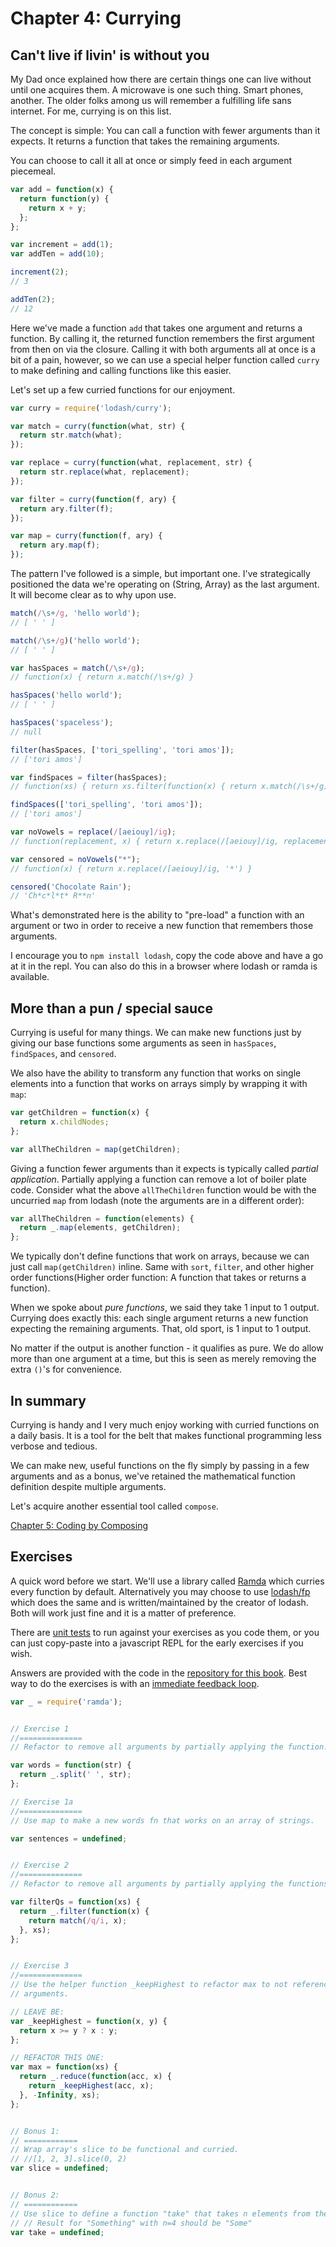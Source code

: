 # Chapter 4: Currying

## Can't live if livin' is without you
My Dad once explained how there are certain things one can live without until one acquires them. A microwave is one such thing. Smart phones, another. The older folks among us will remember a fulfilling life sans internet. For me, currying is on this list.

The concept is simple: You can call a function with fewer arguments than it expects. It returns a function that takes the remaining arguments.

You can choose to call it all at once or simply feed in each argument piecemeal.

```js
var add = function(x) {
  return function(y) {
    return x + y;
  };
};

var increment = add(1);
var addTen = add(10);

increment(2);
// 3

addTen(2);
// 12
```

Here we've made a function `add` that takes one argument and returns a function. By calling it, the returned function remembers the first argument from then on via the closure. Calling it with both arguments all at once is a bit of a pain, however, so we can use a special helper function called `curry` to make defining and calling functions like this easier.

Let's set up a few curried functions for our enjoyment.

```js
var curry = require('lodash/curry');

var match = curry(function(what, str) {
  return str.match(what);
});

var replace = curry(function(what, replacement, str) {
  return str.replace(what, replacement);
});

var filter = curry(function(f, ary) {
  return ary.filter(f);
});

var map = curry(function(f, ary) {
  return ary.map(f);
});
```

The pattern I've followed is a simple, but important one. I've strategically positioned the data we're operating on (String, Array) as the last argument. It will become clear as to why upon use.

```js
match(/\s+/g, 'hello world');
// [ ' ' ]

match(/\s+/g)('hello world');
// [ ' ' ]

var hasSpaces = match(/\s+/g);
// function(x) { return x.match(/\s+/g) }

hasSpaces('hello world');
// [ ' ' ]

hasSpaces('spaceless');
// null

filter(hasSpaces, ['tori_spelling', 'tori amos']);
// ['tori amos']

var findSpaces = filter(hasSpaces);
// function(xs) { return xs.filter(function(x) { return x.match(/\s+/g) }) }

findSpaces(['tori_spelling', 'tori amos']);
// ['tori amos']

var noVowels = replace(/[aeiouy]/ig);
// function(replacement, x) { return x.replace(/[aeiouy]/ig, replacement) }

var censored = noVowels("*");
// function(x) { return x.replace(/[aeiouy]/ig, '*') }

censored('Chocolate Rain');
// 'Ch*c*l*t* R**n'
```

What's demonstrated here is the ability to "pre-load" a function with an argument or two in order to receive a new function that remembers those arguments.

I encourage you to `npm install lodash`, copy the code above and have a go at it in the repl. You can also do this in a browser where lodash or ramda is available.

## More than a pun / special sauce

Currying is useful for many things. We can make new functions just by giving our base functions some arguments as seen in `hasSpaces`, `findSpaces`, and `censored`.

We also have the ability to transform any function that works on single elements into a function that works on arrays simply by wrapping it with `map`:

```js
var getChildren = function(x) {
  return x.childNodes;
};

var allTheChildren = map(getChildren);
```

Giving a function fewer arguments than it expects is typically called *partial application*. Partially applying a function can remove a lot of boiler plate code. Consider what the above `allTheChildren` function would be with the uncurried `map` from lodash (note the arguments are in a different order):

```js
var allTheChildren = function(elements) {
  return _.map(elements, getChildren);
};
```

We typically don't define functions that work on arrays, because we can just call `map(getChildren)` inline. Same with `sort`, `filter`, and other higher order functions(Higher order function: A function that takes or returns a function).

When we spoke about *pure functions*, we said they take 1 input to 1 output. Currying does exactly this: each single argument returns a new function expecting the remaining arguments. That, old sport, is 1 input to 1 output.

No matter if the output is another function - it qualifies as pure. We do allow more than one argument at a time, but this is seen as merely removing the extra `()`'s for convenience.


## In summary

Currying is handy and I very much enjoy working with curried functions on a daily basis. It is a tool for the belt that makes functional programming less verbose and tedious.

We can make new, useful functions on the fly simply by passing in a few arguments and as a bonus, we've retained the mathematical function definition despite multiple arguments.

Let's acquire another essential tool called `compose`.

[Chapter 5: Coding by Composing](ch5.md)

## Exercises

A quick word before we start. We'll use a library called [Ramda](http://ramdajs.com) which curries every function by default. Alternatively you may choose to use [lodash/fp](https://github.com/lodash/lodash/wiki/FP-Guide) which does the same and is written/maintained by the creator of lodash. Both will work just fine and it is a matter of preference.

There are [unit tests](https://github.com/DrBoolean/mostly-adequate-guide/tree/master/code/part1_exercises) to run against your exercises as you code them, or you can just copy-paste into a javascript REPL for the early exercises if you wish.

Answers are provided with the code in the [repository for this book](https://github.com/DrBoolean/mostly-adequate-guide/tree/master/code/part1_exercises/answers). Best way to do the exercises is with an [immediate feedback loop](feedback_loop.md).

```js
var _ = require('ramda');


// Exercise 1
//==============
// Refactor to remove all arguments by partially applying the function.

var words = function(str) {
  return _.split(' ', str);
};

// Exercise 1a
//==============
// Use map to make a new words fn that works on an array of strings.

var sentences = undefined;


// Exercise 2
//==============
// Refactor to remove all arguments by partially applying the functions.

var filterQs = function(xs) {
  return _.filter(function(x) {
    return match(/q/i, x);
  }, xs);
};


// Exercise 3
//==============
// Use the helper function _keepHighest to refactor max to not reference any
// arguments.

// LEAVE BE:
var _keepHighest = function(x, y) {
  return x >= y ? x : y;
};

// REFACTOR THIS ONE:
var max = function(xs) {
  return _.reduce(function(acc, x) {
    return _keepHighest(acc, x);
  }, -Infinity, xs);
};


// Bonus 1:
// ============
// Wrap array's slice to be functional and curried.
// //[1, 2, 3].slice(0, 2)
var slice = undefined;


// Bonus 2:
// ============
// Use slice to define a function "take" that takes n elements from the beginning of the string. Make it curried.
// // Result for "Something" with n=4 should be "Some"
var take = undefined;
```
